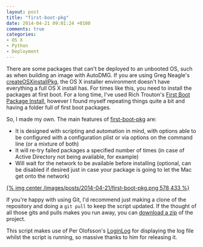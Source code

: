 ```yaml
---
layout: post
title: "first-boot-pkg"
date: 2014-04-21 09:01:24 +0100
comments: true
categories: 
- OS X
- Python
- Deployment
---
```

There are some packages that can't be deployed to an unbooted OS, such as when building an image with AutoDMG. If you are using Greg Neagle's [createOSXinstallPkg](http://managingosx.wordpress.com/2012/07/25/son-of-installlion-pkg/), the OS X installer environment doesn't have everything a full OS X install has. For times like this, you need to install the packages at first boot. For a long time, I've used Rich Trouton's [First Boot Package Install](http://derflounder.wordpress.com/2014/04/17/first-boot-package-install-revisited/), however I found myself repeating things quite a bit and having a folder full of first boot packages.

So, I made my own. The main features of [first-boot-pkg](https://github.com/grahamgilbert/first-boot-pkg) are:

- It is designed with scripting and automation in mind, with options able to be configured with a configuration plist or via options on the command line (or a mixture of both)
- It will re-try failed packages a specified number of times (in case of Active Directory not being available, for example)
- Will wait for the network to be available before installing (optional, can be disabled if desired just in case your package is going to let the Mac get onto the network)

[{% img  center /images/posts/2014-04-21/first-boot-pkg.png 578 433 %}](/images/posts/2014-04-21/first-boot-pkg.png)

If you're happy with using Git, I'd recommend just making a clone of the repository and doing a ``git pull`` to keep the script updated. If the thought of all those gits and pulls makes you run away, you can [download a zip](https://github.com/grahamgilbert/first-boot-pkg/archive/master.zip) of the project.

This script makes use of Per Olofsson's [LoginLog](https://github.com/MagerValp/LoginLog) for displaying the log file whilst the script is running, so massive thanks to him for releasing it.